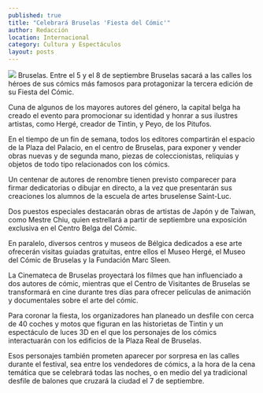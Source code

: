 ```yaml
---
published: true
title: "Celebrará Bruselas 'Fiesta del Cómic'"
author: Redacción
location: Internacional
category: Cultura y Espectáculos
layout: posts
---
```


![](http://i.imgur.com/fagcP0mm.jpg)
Bruselas. Entre el 5 y el 8 de septiembre Bruselas sacará a las calles los héroes de sus cómics más famosos para protagonizar la tercera edición de su Fiesta del Cómic.

Cuna de algunos de los mayores autores del género, la capital belga ha creado el evento para promocionar su identidad y honrar a sus ilustres artistas, como Hergé, creador de Tintin, y Peyo, de los Pitufos.

En el tiempo de un fin de semana, todos los editores compartirán el espacio de la Plaza del Palacio, en el centro de Bruselas, para exponer y vender obras nuevas y de segunda mano, piezas de coleccionistas, reliquias y objetos de todo tipo relacionados con los cómics.

Un centenar de autores de renombre tienen previsto comparecer para firmar dedicatorias o dibujar en directo, a la vez que presentarán sus creaciones los alumnos de la escuela de artes bruselense Saint-Luc.

Dos puestos especiales destacarán obras de artistas de Japón y de Taiwan, como Mestre Chiu, quien estrellará a partir de septiembre una exposición exclusiva en el Centro Belga del Cómic.

En paralelo, diversos centros y museos de Bélgica dedicados a ese arte ofrecerán visitas guiadas gratuitas, entre ellos el Museo Hergé, el Museo del Cómic de Bruselas y la Fundación Marc Sleen.

La Cinemateca de Bruselas proyectará los filmes que han influenciado a dos autores de cómic, mientras que el Centro de Visitantes de Bruselas se transformará en cine durante tres días para ofrecer películas de animación y documentales sobre el arte del cómic.

Para coronar la fiesta, los organizadores han planeado un desfile con cerca de 40 coches y motos que figuran en las historietas de Tintin y un espectáculo de luces 3D en el que los personajes de los cómics interactuarán con los edificios de la Plaza Real de Bruselas.

Esos personajes también prometen aparecer por sorpresa en las calles durante el festival, sea entre los vendedores de cómics, a la hora de la cena temática que se celebrará todas las noches, o en medio del ya tradicional desfile de balones que cruzará la ciudad el 7 de septiembre.
